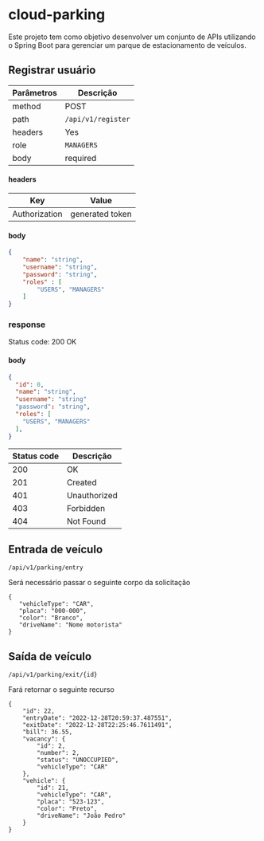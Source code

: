# cloud-parking
Este projeto tem como objetivo desenvolver um conjunto de APIs utilizando o Spring Boot para gerenciar um parque de estacionamento de veículos.

## Registrar usuário
|Parâmetros |Descrição  |
|---        |---        |
|method     |POST       |
|path       |`/api/v1/register`|
|headers    | Yes|
|role       |`MANAGERS`|   
|body       |required   |

#### headers
|Key   |Value|
|---   |---|
Authorization| generated token|

#### body
```Json
{
    "name": "string",
    "username": "string",
    "password": "string",
    "roles" : [
        "USERS", "MANAGERS"
    ]
}

```
### response
Status code: 200 OK
#### body
```Json
{
  "id": 0,
  "name": "string",
  "username": "string"
  "password": "string",
  "roles": [
    "USERS", "MANAGERS"
  ],
}
```
|Status code| Descrição
|--- |---|
|200  |OK|
|201|Created
|401|Unauthorized|
|403|Forbidden|
|404| Not Found|



## Entrada de veículo
```
/api/v1/parking/entry
```
Será necessário passar o seguinte corpo da solicitação
```
{
   "vehicleType": "CAR",
   "placa": "000-000",
   "color": "Branco",
   "driveName": "Nome motorista"
}
```

## Saída de veículo
```
/api/v1/parking/exit/{id}
```
Fará retornar o seguinte recurso
```
{
    "id": 22,
    "entryDate": "2022-12-28T20:59:37.487551",
    "exitDate": "2022-12-28T22:25:46.7611491",
    "bill": 36.55,
    "vacancy": {
        "id": 2,
        "number": 2,
        "status": "UNOCCUPIED",
        "vehicleType": "CAR"
    },
    "vehicle": {
        "id": 21,
        "vehicleType": "CAR",
        "placa": "523-123",
        "color": "Preto",
        "driveName": "João Pedro"
    }
}
```
